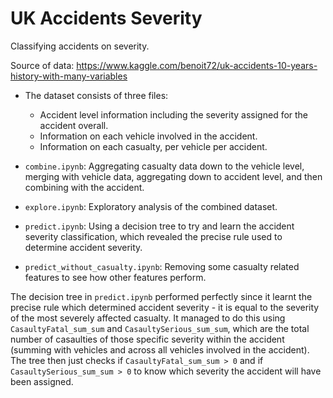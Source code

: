 # UK Accidents Severity
Classifying accidents on severity.

Source of data: https://www.kaggle.com/benoit72/uk-accidents-10-years-history-with-many-variables
 
- The dataset consists of three files:
  - Accident level information including the severity assigned for the accident overall.
  - Information on each vehicle involved in the accident.
  - Information on each casualty, per vehicle per accident.

- `combine.ipynb`: Aggregating casualty data down to the vehicle level, merging with vehicle data, aggregating down to accident level, and then combining with the accident.
- `explore.ipynb`: Exploratory analysis of the combined dataset.
- `predict.ipynb`: Using a decision tree to try and learn the accident severity classification, which revealed the precise rule used to determine accident severity.
- `predict_without_casualty.ipynb`: Removing some casualty related features to see how other features perform.

The decision tree in `predict.ipynb` performed perfectly since it learnt the precise rule which determined accident severity - it is equal to the severity of the most severely affected casualty. It managed to do this using `CasaultyFatal_sum_sum` and `CasaultySerious_sum_sum`, which are the total number of casaulties of those specific severity within the accident (summing with vehicles and across all vehicles involved in the accident). The tree then just checks if `CasaultyFatal_sum_sum > 0` and if `CasaultySerious_sum_sum > 0` to know which severity the accident will have been assigned.
